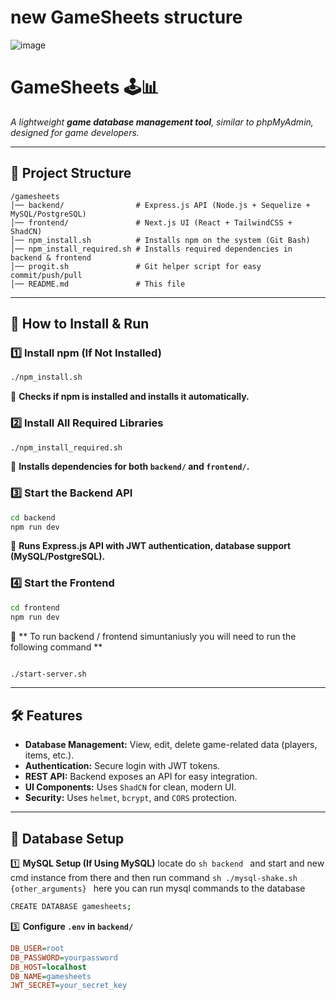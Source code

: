 
# new GameSheets structure

![image](https://github.com/user-attachments/assets/07f23b18-509c-4efd-bdbd-493421a83cfc)

# **GameSheets** 🕹️📊  
_A lightweight **game database management tool**, similar to phpMyAdmin, designed for game developers._  

---

## **📂 Project Structure**  
```
/gamesheets
│── backend/                # Express.js API (Node.js + Sequelize + MySQL/PostgreSQL)
│── frontend/               # Next.js UI (React + TailwindCSS + ShadCN)
│── npm_install.sh          # Installs npm on the system (Git Bash)
│── npm_install_required.sh # Installs required dependencies in backend & frontend
│── progit.sh               # Git helper script for easy commit/push/pull
│── README.md               # This file
```

---

## **🚀 How to Install & Run**  

### **1️⃣ Install npm (If Not Installed)**
```sh
./npm_install.sh
```
📌 **Checks if npm is installed and installs it automatically.**  

### **2️⃣ Install All Required Libraries**
```sh
./npm_install_required.sh
```
📌 **Installs dependencies for both `backend/` and `frontend/`.**  

### **3️⃣ Start the Backend API**
```sh
cd backend
npm run dev
```
📌 **Runs Express.js API with JWT authentication, database support (MySQL/PostgreSQL).**  

### **4️⃣ Start the Frontend**
```sh
cd frontend
npm run dev
```
📌 ** To run backend / frontend simuntaniusly you will need to run the following command **  
```sh

./start-server.sh

```
---

## **🛠️ Features**
- **Database Management:** View, edit, delete game-related data (players, items, etc.).
- **Authentication:** Secure login with JWT tokens.
- **REST API:** Backend exposes an API for easy integration.
- **UI Components:** Uses `ShadCN` for clean, modern UI.
- **Security:** Uses `helmet`, `bcrypt`, and `CORS` protection.

---

## **💾 Database Setup**
1️⃣ **MySQL Setup (If Using MySQL)**
locate do ```sh backend ``` and start and new cmd instance from there and then run command ```sh ./mysql-shake.sh {other_arguments} ``` here you can run mysql commands to the database
```sh
CREATE DATABASE gamesheets;
```
3️⃣ **Configure `.env` in `backend/`**
```ini
DB_USER=root
DB_PASSWORD=yourpassword
DB_HOST=localhost
DB_NAME=gamesheets
JWT_SECRET=your_secret_key
```
